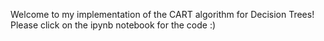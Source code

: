 Welcome to my implementation of the CART algorithm for Decision Trees! Please click on the ipynb notebook for the code :)
